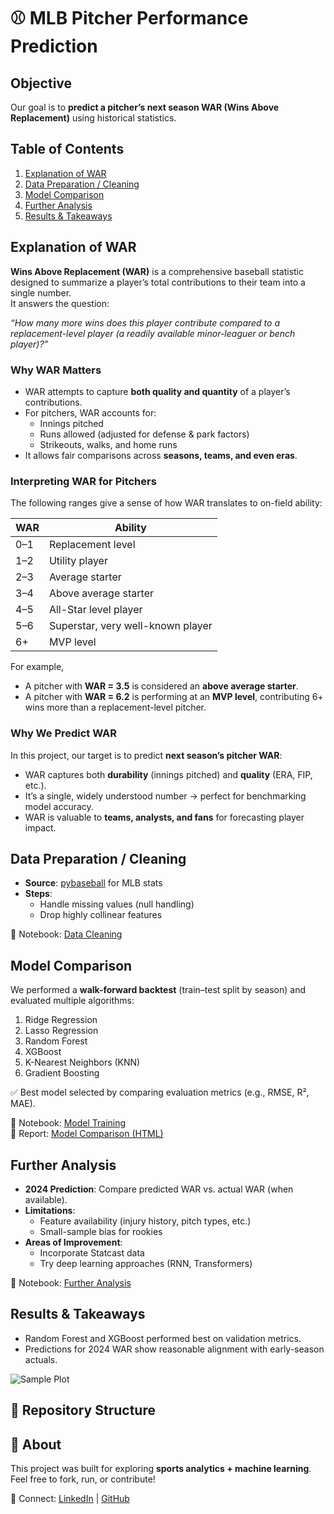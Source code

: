 # ⚾ MLB Pitcher Performance Prediction

## Objective
Our goal is to **predict a pitcher’s next season WAR (Wins Above Replacement)** using historical statistics.

## Table of Contents
1. [Explanation of WAR](#-explanation-of-war)  
2. [Data Preparation / Cleaning](#-data-preparation--cleaning)  
3. [Model Comparison](#-model-comparison)  
4. [Further Analysis](#-further-analysis)  
5. [Results & Takeaways](#-results--takeaways)

## Explanation of WAR

**Wins Above Replacement (WAR)** is a comprehensive baseball statistic designed to summarize a player’s total contributions to their team into a single number.  
It answers the question:

*“How many more wins does this player contribute compared to a replacement-level player (a readily available minor-leaguer or bench player)?”*

### Why WAR Matters
- WAR attempts to capture **both quality and quantity** of a player’s contributions.  
- For pitchers, WAR accounts for:
  - Innings pitched
  - Runs allowed (adjusted for defense & park factors)
  - Strikeouts, walks, and home runs  
- It allows fair comparisons across **seasons, teams, and even eras**.

### Interpreting WAR for Pitchers
The following ranges give a sense of how WAR translates to on-field ability:

| WAR   | Ability                          |
|-------|----------------------------------|
| 0–1   | Replacement level                |
| 1–2   | Utility player                   |
| 2–3   | Average starter                  |
| 3–4   | Above average starter            |
| 4–5   | All-Star level player            |
| 5–6   | Superstar, very well-known player|
| 6+    | MVP level                        |

For example,
- A pitcher with **WAR = 3.5** is considered an **above average starter**.  
- A pitcher with **WAR = 6.2** is performing at an **MVP level**, contributing 6+ wins more than a replacement-level pitcher.


### Why We Predict WAR
In this project, our target is to predict **next season’s pitcher WAR**:
- WAR captures both **durability** (innings pitched) and **quality** (ERA, FIP, etc.).
- It’s a single, widely understood number → perfect for benchmarking model accuracy.
- WAR is valuable to **teams, analysts, and fans** for forecasting player impact.


## Data Preparation / Cleaning
- **Source**: [pybaseball](https://github.com/jldbc/pybaseball) for MLB stats  
- **Steps**:
  - Handle missing values (null handling)  
  - Drop highly collinear features  

📂 Notebook: [Data Cleaning](notebooks/01-data-cleaning.ipynb)

## Model Comparison
We performed a **walk-forward backtest** (train–test split by season) and evaluated multiple algorithms:

1. Ridge Regression  
2. Lasso Regression  
3. Random Forest  
4. XGBoost  
5. K-Nearest Neighbors (KNN)  
6. Gradient Boosting  

✅ Best model selected by comparing evaluation metrics (e.g., RMSE, R², MAE).

📂 Notebook: [Model Training](notebooks/02-model-training.ipynb)  
📄 Report: [Model Comparison (HTML)](reports/model-comparison.html)

## Further Analysis
- **2024 Prediction**: Compare predicted WAR vs. actual WAR (when available).  
- **Limitations**:
  - Feature availability (injury history, pitch types, etc.)  
  - Small-sample bias for rookies  
- **Areas of Improvement**:
  - Incorporate Statcast data  
  - Try deep learning approaches (RNN, Transformers)  

📂 Notebook: [Further Analysis](notebooks/03-further-analysis.ipynb)

## Results & Takeaways
- Random Forest and XGBoost performed best on validation metrics.  
- Predictions for 2024 WAR show reasonable alignment with early-season actuals.  

![Sample Plot](assets/sample-plot.png)

## 📂 Repository Structure

## 🙌 About
This project was built for exploring **sports analytics + machine learning**.  
Feel free to fork, run, or contribute!  

🔗 Connect: [LinkedIn](https://linkedin.com/in/yourname) | [GitHub](https://github.com/yourusername)
